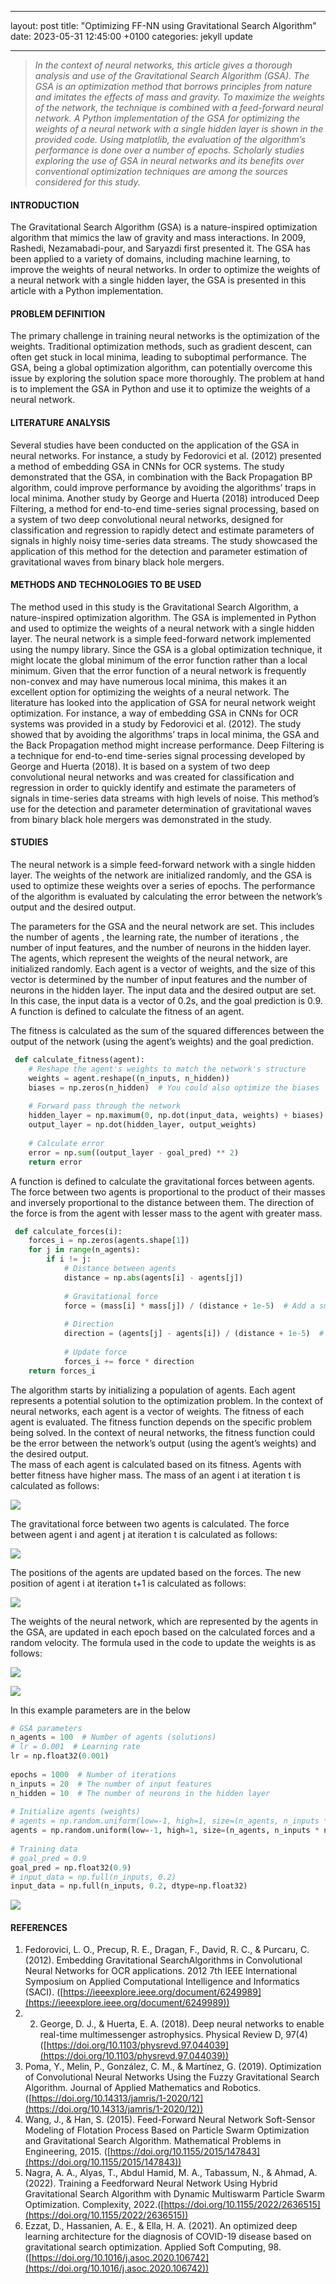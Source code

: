 
---
layout: post
title:  "Optimizing FF-NN using Gravitational Search Algorithm"
date:   2023-05-31 12:45:00 +0100
categories: jekyll update

---

> _In the context of neural networks, this article gives a thorough analysis and use of the Gravitational Search Algorithm (GSA). The GSA is an optimization method that borrows principles from nature and imitates the effects of mass and gravity. To maximize the weights of the network, the technique is combined with a feed-forward neural network. A Python implementation of the GSA for optimizing the weights of a neural network with a single hidden layer is shown in the provided code. Using matplotlib, the evaluation of the algorithm’s performance is done over a number of epochs. Scholarly studies exploring the use of GSA in neural networks and its benefits over conventional optimization techniques are among the sources considered for this study._

#### **INTRODUCTION**

The Gravitational Search Algorithm (GSA) is a nature-inspired optimization algorithm that mimics the law of gravity and mass interactions. In 2009, Rashedi, Nezamabadi-pour, and Saryazdi first presented it. The GSA has been applied to a variety of domains, including machine learning, to improve the weights of neural networks. In order to optimize the weights of a neural network with a single hidden layer, the GSA is presented in this article with a Python implementation.

#### PROBLEM DEFINITION

The primary challenge in training neural networks is the optimization of the weights. Traditional optimization methods, such as gradient descent, can often get stuck in local minima, leading to suboptimal performance. The GSA, being a global optimization algorithm, can potentially overcome this issue by exploring the solution space more thoroughly. The problem at hand is to implement the GSA in Python and use it to optimize the weights of a neural network.

#### LITERATURE ANALYSIS

Several studies have been conducted on the application of the GSA in neural networks. For instance, a study by Fedorovici et al. (2012) presented a method of embedding GSA in CNNs for OCR systems. The study demonstrated that the GSA, in combination with the Back Propagation BP algorithm, could improve performance by avoiding the algorithms’ traps in local minima. Another study by George and Huerta (2018) introduced Deep Filtering, a method for end-to-end time-series signal processing, based on a system of two deep convolutional neural networks, designed for classification and regression to rapidly detect and estimate parameters of signals in highly noisy time-series data streams. The study showcased the application of this method for the detection and parameter estimation of gravitational waves from binary black hole mergers.

#### METHODS AND TECHNOLOGIES TO BE USED

The method used in this study is the Gravitational Search Algorithm, a nature-inspired optimization algorithm. The GSA is implemented in Python and used to optimize the weights of a neural network with a single hidden layer. The neural network is a simple feed-forward network implemented using the numpy library. Since the GSA is a global optimization technique, it might locate the global minimum of the error function rather than a local minimum. Given that the error function of a neural network is frequently non-convex and may have numerous local minima, this makes it an excellent option for optimizing the weights of a neural network. The literature has looked into the application of GSA for neural network weight optimization. For instance, a way of embedding GSA in CNNs for OCR systems was provided in a study by Fedorovici et al. (2012). The study showed that by avoiding the algorithms’ traps in local minima, the GSA and the Back Propagation method might increase performance. Deep Filtering is a technique for end-to-end time-series signal processing developed by George and Huerta (2018). It is based on a system of two deep convolutional neural networks and was created for classification and regression in order to quickly identify and estimate the parameters of signals in time-series data streams with high levels of noise. This method’s use for the detection and parameter determination of gravitational waves from binary black hole mergers was demonstrated in the study.

#### STUDIES

The neural network is a simple feed-forward network with a single hidden layer. The weights of the network are initialized randomly, and the GSA is used to optimize these weights over a series of epochs. The performance of the algorithm is evaluated by calculating the error between the network’s output and the desired output.

The parameters for the GSA and the neural network are set. This includes the number of agents , the learning rate, the number of iterations , the number of input features, and the number of neurons in the hidden layer. The agents, which represent the weights of the neural network, are initialized randomly. Each agent is a vector of weights, and the size of this vector is determined by the number of input features and the number of neurons in the hidden layer. The input data and the desired output are set. In this case, the input data is a vector of 0.2s, and the goal prediction is 0.9. A function is defined to calculate the fitness of an agent.

The fitness is calculated as the sum of the squared differences between the output of the network (using the agent’s weights) and the goal prediction.
```python
 def calculate_fitness(agent):  
    # Reshape the agent's weights to match the network's structure  
    weights = agent.reshape((n_inputs, n_hidden))  
    biases = np.zeros(n_hidden)  # You could also optimize the biases  
  
    # Forward pass through the network  
    hidden_layer = np.maximum(0, np.dot(input_data, weights) + biases)  
    output_layer = np.dot(hidden_layer, output_weights)  
  
    # Calculate error  
    error = np.sum((output_layer - goal_pred) ** 2)  
    return error
```
A function is defined to calculate the gravitational forces between agents. The force between two agents is proportional to the product of their masses and inversely proportional to the distance between them. The direction of the force is from the agent with lesser mass to the agent with greater mass.

```python
 def calculate_forces(i):  
    forces_i = np.zeros(agents.shape[1])  
    for j in range(n_agents):  
        if i != j:  
            # Distance between agents  
            distance = np.abs(agents[i] - agents[j])  
  
            # Gravitational force  
            force = (mass[i] * mass[j]) / (distance + 1e-5)  # Add a small constant to avoid division by zero  
  
            # Direction  
            direction = (agents[j] - agents[i]) / (distance + 1e-5)  # Add a small constant to avoid division by zero  
  
            # Update force  
            forces_i += force * direction  
    return forces_i
```

The algorithm starts by initializing a population of agents. Each agent represents a potential solution to the optimization problem. In the context of neural networks, each agent is a vector of weights. The fitness of each agent is evaluated. The fitness function depends on the specific problem being solved. In the context of neural networks, the fitness function could be the error between the network’s output (using the agent’s weights) and the desired output.   
The mass of each agent is calculated based on its fitness. Agents with better fitness have higher mass. The mass of an agent i at iteration t is calculated as follows:

![](https://cdn-images-1.medium.com/max/800/1*jAiwNw4opJR3Amif_a-R8w.png)

The gravitational force between two agents is calculated. The force between agent i and agent j at iteration t is calculated as follows:

![](https://cdn-images-1.medium.com/max/800/1*UmTbmedzG4Iu6-j3dnb1aQ.png)

The positions of the agents are updated based on the forces. The new position of agent i at iteration t+1 is calculated as follows:

![](https://cdn-images-1.medium.com/max/800/1*E9Yix07y3H248_kP7on6Dg.png)

The weights of the neural network, which are represented by the agents in the GSA, are updated in each epoch based on the calculated forces and a random velocity. The formula used in the code to update the weights is as follows:

![](https://cdn-images-1.medium.com/max/800/1*ttGVAKfX0CiBV7AJEQ8-jA.png)

![](https://cdn-images-1.medium.com/max/800/1*dMbvnjzzccgw1hec7U5ZzQ.png)

In this example parameters are in the below

```python
# GSA parameters  
n_agents = 100  # Number of agents (solutions)  
# lr = 0.001  # Learning rate  
lr = np.float32(0.001)   
  
epochs = 1000  # Number of iterations  
n_inputs = 20  # The number of input features  
n_hidden = 10  # The number of neurons in the hidden layer  
  
# Initialize agents (weights)  
# agents = np.random.uniform(low=-1, high=1, size=(n_agents, n_inputs * n_hidden))  
agents = np.random.uniform(low=-1, high=1, size=(n_agents, n_inputs * n_hidden)).astype(np.float32)  
  
# Training data  
# goal_pred = 0.9  
goal_pred = np.float32(0.9)  
# input_data = np.full(n_inputs, 0.2)  
input_data = np.full(n_inputs, 0.2, dtype=np.float32)
```

![](https://cdn-images-1.medium.com/max/800/1*TGBVnUVl3g7937C0eoGx4w.gif)

#### REFERENCES

1. Fedorovici, L. O., Precup, R. E., Dragan, F., David, R. C., & Purcaru, C. (2012). Embedding Gravitational SearchAlgorithms in Convolutional Neural Networks for OCR applications. 2012 7th IEEE International Symposium on Applied Computational Intelligence and Informatics (SACI). ([https://ieeexplore.ieee.org/document/6249989](https://ieeexplore.ieee.org/document/6249989))
2. 2. George, D. J., & Huerta, E. A. (2018). Deep neural networks to enable real-time multimessenger astrophysics. Physical Review D, 97(4)([https://doi.org/10.1103/physrevd.97.044039](https://doi.org/10.1103/physrevd.97.044039))  
3. Poma, Y., Melin, P., González, C. M., & Martínez, G. (2019). Optimization of Convolutional Neural Networks Using the Fuzzy Gravitational Search Algorithm. Journal of Applied Mathematics and Robotics. ([https://doi.org/10.14313/jamris/1-2020/12](https://doi.org/10.14313/jamris/1-2020/12))  
4. Wang, J., & Han, S. (2015). Feed-Forward Neural Network Soft-Sensor Modeling of Flotation Process Based on Particle Swarm Optimization and Gravitational Search Algorithm. Mathematical Problems in Engineering, 2015. ([https://doi.org/10.1155/2015/147843](https://doi.org/10.1155/2015/147843))  
5. Nagra, A. A., Alyas, T., Abdul Hamid, M. A., Tabassum, N., & Ahmad, A. (2022). Training a Feedforward Neural Network Using Hybrid Gravitational Search Algorithm with Dynamic Multiswarm Particle Swarm Optimization. Complexity, 2022.([https://doi.org/10.1155/2022/2636515](https://doi.org/10.1155/2022/2636515))  
6. Ezzat, D., Hassanien, A. E., & Ella, H. A. (2021). An optimized deep learning architecture for the diagnosis of COVID-19 disease based on gravitational search optimization. Applied Soft Computing, 98. ([https://doi.org/10.1016/j.asoc.2020.106742](https://doi.org/10.1016/j.asoc.2020.106742))